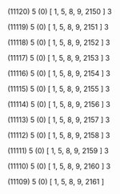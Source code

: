 (11120) 5 (0) [ 1, 5, 8, 9, 2150 ] 3 


(11119) 5 (0) [ 1, 5, 8, 9, 2151 ] 3 


(11118) 5 (0) [ 1, 5, 8, 9, 2152 ] 3 


(11117) 5 (0) [ 1, 5, 8, 9, 2153 ] 3 


(11116) 5 (0) [ 1, 5, 8, 9, 2154 ] 3 


(11115) 5 (0) [ 1, 5, 8, 9, 2155 ] 3 


(11114) 5 (0) [ 1, 5, 8, 9, 2156 ] 3 


(11113) 5 (0) [ 1, 5, 8, 9, 2157 ] 3 


(11112) 5 (0) [ 1, 5, 8, 9, 2158 ] 3 


(11111) 5 (0) [ 1, 5, 8, 9, 2159 ] 3 


(11110) 5 (0) [ 1, 5, 8, 9, 2160 ] 3 


(11109) 5 (0) [ 1, 5, 8, 9, 2161 ]  

